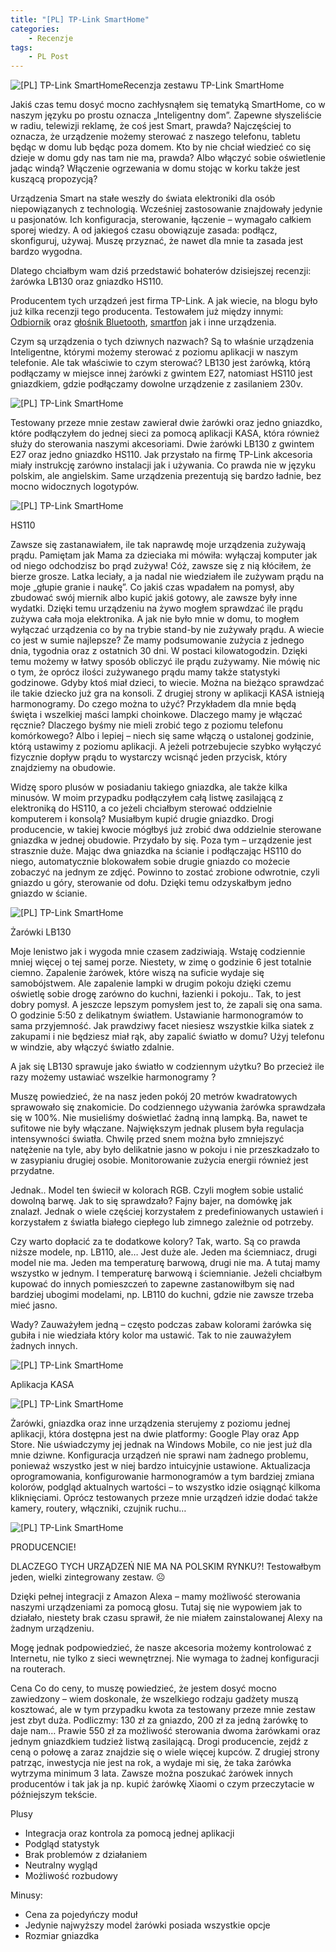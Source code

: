 ```yaml
---
title: "[PL] TP-Link SmartHome"
categories:
    - Recenzje
tags:
    - PL Post
---
```

![[PL] TP-Link SmartHome](/assets/images/posts/tp-link-smarthome/top.jpg)Recenzja zestawu TP-Link SmartHome

Jakiś czas temu dosyć mocno zachłysnąłem się tematyką SmartHome, co w naszym języku po prostu oznacza „Inteligentny dom”. Zapewne słyszeliście w radiu, telewizji reklamę, że coś jest Smart, prawda? Najczęściej to oznacza, że urządzenie możemy sterować z naszego telefonu, tabletu będąc w domu lub będąc poza domem. Kto by nie chciał wiedzieć co się dzieje w domu gdy nas tam nie ma, prawda? Albo włączyć sobie oświetlenie jadąc windą? Włączenie ogrzewania w domu stojąc w korku także jest kuszącą propozycją?

Urządzenia Smart na stałe weszły do świata elektroniki dla osób niepowiązanych z technologią. Wcześniej zastosowanie znajdowały jedynie u pasjonatów. Ich konfiguracja, sterowanie, łączenie – wymagało całkiem sporej wiedzy. A od jakiegoś czasu obowiązuje zasada: podłącz, skonfiguruj, używaj. Muszę przyznać, że nawet dla mnie ta zasada jest bardzo wygodna.

Dlatego chciałbym wam dziś przedstawić bohaterów dzisiejszej recenzji: żarówka LB130 oraz gniazdko HS110.

Producentem tych urządzeń jest firma TP-Link. A jak wiecie, na blogu było już kilka recenzji tego producenta. Testowałem już między innymi: [Odbiornik](https://piesik.me/2017/02/26/tp-link-ha100/) oraz [głośnik Bluetooth](https://piesik.me/2017/04/26/tp-link-groovi-ripple-tani-glosnik-bluetooth/), [smartfon](https://piesik.me/2017/01/15/tp-link-neffos-c5/) jak i inne urządzenia.

Czym są urządzenia o tych dziwnych nazwach? Są to właśnie urządzenia Inteligentne, którymi możemy sterować z poziomu aplikacji w naszym telefonie. Ale tak właściwie to czym sterować? LB130 jest żarówką, którą podłączamy w miejsce innej żarówki z gwintem E27, natomiast HS110 jest gniazdkiem, gdzie podłączamy dowolne urządzenie z zasilaniem 230v.

![[PL] TP-Link SmartHome](/assets/images/posts/tp-link-smarthome/01.jpg)

Testowany przeze mnie zestaw zawierał dwie żarówki oraz jedno gniazdko, które podłączyłem do jednej sieci za pomocą aplikacji KASA, która również służy do sterowania naszymi akcesoriami. Dwie żarówki LB130 z gwintem E27 oraz jedno gniazdko HS110. Jak przystało na firmę TP-Link akcesoria miały instrukcję zarówno instalacji jak i używania. Co prawda nie w języku polskim, ale angielskim. Same urządzenia prezentują się bardzo ładnie, bez mocno widocznych logotypów.

![[PL] TP-Link SmartHome](/assets/images/posts/tp-link-smarthome/02.jpg)

HS110

Zawsze się zastanawiałem, ile tak naprawdę moje urządzenia zużywają prądu. Pamiętam jak Mama za dzieciaka mi mówiła: wyłączaj komputer jak od niego odchodzisz bo prąd zużywa! Cóż, zawsze się z nią kłóciłem, że bierze grosze. Latka leciały, a ja nadal nie wiedziałem ile zużywam prądu na moje „głupie granie i naukę”. Co jakiś czas wpadałem na pomysł, aby zbudować swój miernik albo kupić jakiś gotowy, ale zawsze były inne wydatki. Dzięki temu urządzeniu na żywo mogłem sprawdzać ile prądu zużywa cała moja elektronika. A jak nie było mnie w domu, to mogłem wyłączać urządzenia co by na trybie stand-by nie zużywały prądu. A wiecie co jest w sumie najlepsze? Że mamy podsumowanie zużycia z jednego dnia, tygodnia oraz z ostatnich 30 dni. W postaci kilowatogodzin. Dzięki temu możemy w łatwy sposób obliczyć ile prądu zużywamy. Nie mówię nic o tym, że oprócz ilości zużywanego prądu mamy także statystyki godzinowe. Gdyby ktoś miał dzieci, to wiecie. Można na bieżąco sprawdzać ile takie dziecko już gra na konsoli. Z drugiej strony w aplikacji KASA istnieją harmonogramy. Do czego można to użyć? Przykładem dla mnie będą święta i wszelkiej maści lampki choinkowe. Dlaczego mamy je włączać ręcznie? Dlaczego byśmy nie mieli zrobić tego z poziomu telefonu komórkowego? Albo i lepiej – niech się same włączą o ustalonej godzinie, którą ustawimy z poziomu aplikacji.  A jeżeli potrzebujecie szybko wyłączyć fizycznie dopływ prądu to wystarczy wcisnąć jeden przycisk, który znajdziemy na obudowie.

Widzę sporo plusów w posiadaniu takiego gniazdka, ale także kilka minusów. W moim przypadku podłączyłem całą listwę zasilającą z elektroniką do HS110, a co jeżeli chciałbym sterować oddzielnie komputerem i konsolą? Musiałbym kupić drugie gniazdko. Drogi producencie, w takiej kwocie mógłbyś już zrobić dwa oddzielnie sterowane gniazdka w jednej obudowie. Przydało by się. Poza tym – urządzenie jest strasznie duże. Mając dwa gniazdka na ścianie i podłączając HS110 do niego, automatycznie blokowałem sobie drugie gniazdo co możecie zobaczyć na jednym ze zdjęć. Powinno to zostać zrobione odwrotnie, czyli gniazdo u góry, sterowanie od dołu. Dzięki temu odzyskałbym jedno gniazdo w ścianie.

![[PL] TP-Link SmartHome](/assets/images/posts/tp-link-smarthome/03.jpg)

Żarówki LB130

Moje lenistwo jak i wygoda mnie czasem zadziwiają. Wstaję codziennie mniej więcej o tej samej porze. Niestety, w zimę o godzinie 6 jest totalnie ciemno. Zapalenie żarówek, które wiszą na suficie wydaje się samobójstwem. Ale zapalenie lampki w drugim pokoju dzięki czemu oświetlę sobie drogę zarówno do kuchni, łazienki i pokoju.. Tak, to jest dobry pomysł. A jeszcze lepszym pomysłem jest to, że zapali się ona sama. O godzinie 5:50 z delikatnym światłem. Ustawianie harmonogramów to sama przyjemność. Jak prawdziwy facet niesiesz wszystkie kilka siatek z zakupami i nie będziesz miał rąk, aby zapalić światło w domu? Użyj telefonu w windzie, aby włączyć światło zdalnie.

A jak się LB130 sprawuje jako światło w codziennym użytku? Bo przecież ile razy możemy ustawiać wszelkie harmonogramy ?

Muszę powiedzieć, że na nasz jeden pokój 20 metrów kwadratowych sprawowało się znakomicie. Do codziennego używania żarówka sprawdzała się w 100%. Nie musieliśmy doświetlać żadną inną lampką. Ba, nawet te sufitowe nie były włączane. Największym jednak plusem była regulacja intensywności światła. Chwilę przed snem można było zmniejszyć natężenie na tyle, aby było delikatnie jasno w pokoju i nie przeszkadzało to w zasypianiu drugiej osobie. Monitorowanie zużycia energii również jest przydatne.

Jednak.. Model ten świecił w kolorach RGB. Czyli mogłem sobie ustalić dowolną barwę. Jak to się sprawdzało? Fajny bajer, na domówkę jak znalazł. Jednak o wiele częściej korzystałem z predefiniowanych ustawień i korzystałem z światła białego ciepłego lub zimnego zależnie od potrzeby.

Czy warto dopłacić za te dodatkowe kolory? Tak, warto. Są co prawda niższe modele, np. LB110, ale… Jest duże ale. Jeden ma ściemniacz, drugi model nie ma. Jeden ma temperaturę barwową, drugi nie ma. A tutaj mamy wszystko w jednym. I temperaturę barwową i ściemnianie. Jeżeli chciałbym kupować do innych pomieszczeń to zapewne zastanowiłbym się nad bardziej ubogimi modelami, np. LB110 do kuchni, gdzie nie zawsze trzeba mieć jasno.

Wady? Zauważyłem jedną – często podczas zabaw kolorami żarówka się gubiła i nie wiedziała który kolor ma ustawić. Tak to nie zauważyłem żadnych innych.

![[PL] TP-Link SmartHome](/assets/images/posts/tp-link-smarthome/04.jpg)

Aplikacja KASA

![[PL] TP-Link SmartHome](/assets/images/posts/tp-link-smarthome/05.jpg)

Żarówki, gniazdka oraz inne urządzenia sterujemy z poziomu jednej aplikacji, która dostępna jest na dwie platformy: Google Play oraz App Store. Nie uświadczymy jej jednak na Windows Mobile, co nie jest już dla mnie dziwne. Konfiguracja urządzeń nie sprawi nam żadnego problemu, ponieważ wszystko jest w niej bardzo intuicyjnie ustawione. Aktualizacja oprogramowania, konfigurowanie harmonogramów a tym bardziej zmiana kolorów, podgląd aktualnych wartości – to wszystko idzie osiągnąć kilkoma kliknięciami. Oprócz testowanych przeze mnie urządzeń idzie dodać także kamery, routery, włączniki, czujnik ruchu…

![[PL] TP-Link SmartHome](/assets/images/posts/tp-link-smarthome/07.jpg)

PRODUCENCIE!

DLACZEGO TYCH URZĄDZEŃ NIE MA NA POLSKIM RYNKU?! Testowałbym jeden, wielki zintegrowany zestaw. ☹

Dzięki pełnej integracji z Amazon Alexa – mamy możliwość sterowania naszymi urządzeniami za pomocą głosu. Tutaj się nie wypowiem jak to działało, niestety brak czasu sprawił, że nie miałem zainstalowanej Alexy na żadnym urządzeniu.

Mogę jednak podpowiedzieć, że nasze akcesoria możemy kontrolować z Internetu, nie tylko z sieci wewnętrznej. Nie wymaga to żadnej konfiguracji na routerach.

Cena
Co do ceny, to muszę powiedzieć, że jestem dosyć mocno zawiedzony – wiem doskonale, że wszelkiego rodzaju gadżety muszą kosztować, ale w tym przypadku kwota za testowany przeze mnie zestaw jest zbyt duża. Podliczmy: 130 zł za gniazdo, 200 zł za jedną żarówkę to daje nam… Prawie 550 zł za możliwość sterowania dwoma żarówkami oraz jednym gniazdkiem tudzież listwą zasilającą. Drogi producencie, zejdź z ceną o połowę a zaraz znajdzie się o wiele więcej kupców. Z drugiej strony patrząc, inwestycja nie jest na rok, a wydaje mi się, że taka żarówka wytrzyma minimum 3 lata. Zawsze można poszukać żarówek innych producentów i tak jak ja np. kupić żarówkę Xiaomi o czym przeczytacie w późniejszym tekście.

Plusy

* Integracja oraz kontrola za pomocą jednej aplikacji
* Podgląd statystyk
* Brak problemów z działaniem
* Neutralny wygląd
* Możliwość rozbudowy

Minusy:

* Cena za pojedyńczy moduł
* Jedynie najwyższy model żarówki posiada wszystkie opcje
* Rozmiar gniazdka
